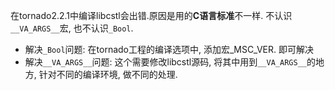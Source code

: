 在tornado2.2.1中编译libcstl会出错.原因是用的**C语言标准**不一样. 不认识`__VA_ARGS__`宏, 也不认识`_Bool`.
- 解决`_Bool`问题: 在tornado工程的编译选项中, 添加宏_MSC_VER. 即可解决
- 解决`__VA_ARGS__`问题: 这个需要修改libcstl源码, 将其中用到`__VA_ARGS__`的地方, 针对不同的编译环境, 做不同的处理.
